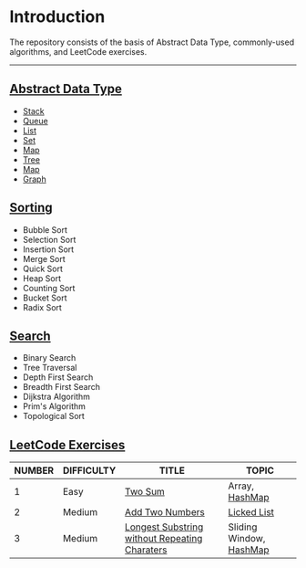 # Introduction

The repository consists of the basis of Abstract Data Type, commonly-used algorithms, and LeetCode exercises.

---

## [Abstract Data Type](Abstract-Data-Type/)

-   [Stack](Abstract-Data-Type/Stack/)
-   [Queue](Abstract-Data-Type/Queue/)
-   [List](Abstract-Data-Type/List/)
-   [Set](Abstract-Data-Type/Set/)
-   [Map](Abstract-Data-Type/Map)
-   [Tree](Abstract-Data-Type/Tree)
-   [Map](Abstract-Data-Type/Map)
-   [Graph](Abstract-Data-Type/Graph/)

## [Sorting](Sorting/)

-   Bubble Sort
-   Selection Sort
-   Insertion Sort
-   Merge Sort
-   Quick Sort
-   Heap Sort
-   Counting Sort
-   Bucket Sort
-   Radix Sort

## [Search](Search/)

-   Binary Search
-   Tree Traversal
-   Depth First Search
-   Breadth First Search
-   Dijkstra Algorithm
-   Prim's Algorithm
-   Topological Sort

## [LeetCode Exercises](LeetCode-Exercises/)

| NUMBER | DIFFICULTY | TITLE                                                        | TOPIC                                                |
| ------ | ---------- | ------------------------------------------------------------ | ---------------------------------------------------- |
| 1      | Easy       | [Two Sum](LeetCode-Exercises/01-Two-Sum/)                    | Array, [HashMap](Abstract-Data-Type/Map/)            |
| 2      | Medium     | [Add Two Numbers](LeetCode-Exercises/02-Add-Two-Numbers/)    | [Licked List](Abstract-Data-Type/List/LinkedList.md) |
| 3      | Medium     | [Longest Substring without Repeating Charaters](LeetCode-Exercises/03-LongestSubstring-Without-Repeating-Char/) | Sliding Window, [HashMap](/Abstract-Data-Type/Map/)  |

